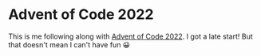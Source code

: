 # Advent of Code 2022

This is me following along with [Advent of Code 2022](https://adventofcode.com/2022).
I got a late start!
But that doesn't mean I can't have fun 😀️
